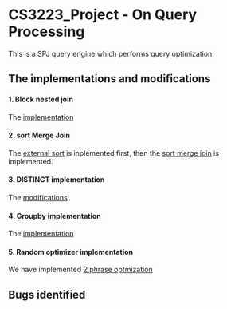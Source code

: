 # CS3223_Project - On Query Processing
This is a SPJ query engine which performs query optimization.

## The implementations and modifications
#### 1. Block nested join
The [implementation](https://github.com/JunWei96/CS3223_Project/pull/10)
#### 2. sort Merge Join
The [external sort](https://github.com/JunWei96/CS3223_Project/pull/4) is inplemented first, then the [sort merge join](https://github.com/JunWei96/CS3223_Project/pull/5/files) is implemented.
#### 3. DISTINCT implementation
The [modifications](https://github.com/JunWei96/CS3223_Project/pull/7/commits/d443dc5ba586fab5691729a60314057779ee1b8e)
#### 4. Groupby implementation
The [implementation](https://github.com/JunWei96/CS3223_Project/pull/11/commits/ecb2d762352c65f0137d5db0196fab0294ad408e)
#### 5. Random optimizer implementation
We have implemented [2 phrase optmization](https://github.com/JunWei96/CS3223_Project/pull/1)

## Bugs identified

